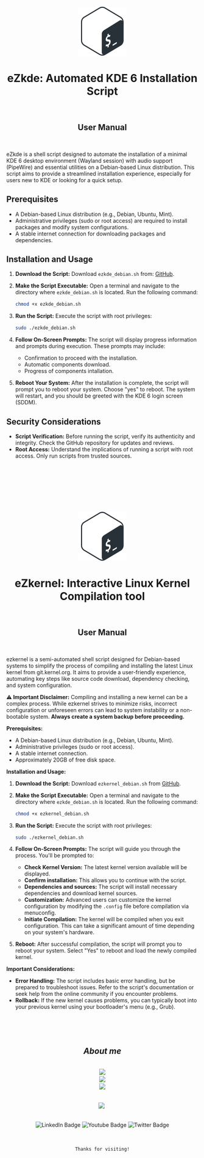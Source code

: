 <div align="center">
  <p>
    <img src="https://github.com/devicons/devicon/blob/master/icons/bash/bash-plain.svg" width="128" height="128">
  </p>
</div>
<div align="center">
  
# eZkde: Automated KDE 6 Installation Script
</div>
<div align="center">
  <p><br></p>
  
## User Manual
</div>

<div>
  <p><br></p>

eZkde is a shell script designed to automate the installation of a minimal KDE 6 desktop environment (Wayland session) with audio support (PipeWire) and essential utilities on a Debian-based Linux distribution. This script aims to provide a streamlined installation experience, especially for users new to KDE or looking for a quick setup.

## Prerequisites

*   A Debian-based Linux distribution (e.g., Debian, Ubuntu, Mint).
*   Administrative privileges (sudo or root access) are required to install packages and modify system configurations.
*   A stable internet connection for downloading packages and dependencies.

## Installation and Usage

1.  **Download the Script:**
    Download `ezkde_debian.sh` from: [GitHub](https://github.com/thorbits/thScripts/blob/main/ezkde_debian.sh).

2.  **Make the Script Executable:**
    Open a terminal and navigate to the directory where `ezkde_debian.sh` is located.  Run the following command:
    ```bash
    chmod +x ezkde_debian.sh
    ```

3.  **Run the Script:**
    Execute the script with root privileges:
    ```bash
    sudo ./ezkde_debian.sh
    ```

4.  **Follow On-Screen Prompts:**
    The script will display progress information and prompts during execution.  These prompts may include:
    *   Confirmation to proceed with the installation.
    *   Automatic components download.
    *   Progress of components intallation.

5.  **Reboot Your System:**
    After the installation is complete, the script will prompt you to reboot your system. Choose "yes" to reboot. The system will restart, and you should be greeted with the KDE 6 login screen (SDDM).

## Security Considerations

*   **Script Verification:**  Before running the script, verify its authenticity and integrity.  Check the GitHub repository for updates and reviews.
*   **Root Access:** Understand the implications of running a script with root access.  Only run scripts from trusted sources.

</div>

<div align="center">
  <p><br></p>
  <p><br></p>
  <p><br></p>
  <p><br></p>
</div>

<div align="center">
  <p>
    <img src="https://github.com/devicons/devicon/blob/master/icons/bash/bash-plain.svg" width="128" height="128">
  </p>
</div>
<div align="center">
  
# eZkernel: Interactive Linux Kernel Compilation tool

</div>
<div align="center">
  <p><br></p>

## User Manual
</div>

<div>
  <p><br></p>

ezkernel is a semi-automated shell script designed for Debian-based systems to simplify the process of compiling and installing the latest Linux kernel from git.kernel.org. It aims to provide a user-friendly experience, automating key steps like source code download, dependency checking, and system configuration.

**⚠️ Important Disclaimer:** Compiling and installing a new kernel can be a complex process. While ezkernel strives to minimize risks, incorrect configuration or unforeseen errors can lead to system instability or a non-bootable system.  **Always create a system backup before proceeding.**

**Prerequisites:**

*   A Debian-based Linux distribution (e.g., Debian, Ubuntu, Mint).
*   Administrative privileges (sudo or root access).
*   A stable internet connection.
*   Approximately 20GB of free disk space.

**Installation and Usage:**

1.  **Download the Script:** Download `ezkernel_debian.sh` from [GitHub](https://github.com/thorbits/thScripts/blob/main/ezkernel_debian.sh).
2.  **Make the Script Executable:**
    Open a terminal and navigate to the directory where `ezkde_debian.sh` is located.  Run the following command:
    ```bash
    chmod +x ezkernel_debian.sh
    ```

3.  **Run the Script:**
    Execute the script with root privileges:
    ```bash
    sudo ./ezkernel_debian.sh
    ```

4.  **Follow On-Screen Prompts:** The script will guide you through the process. You'll be prompted to:
    *   **Check Kernel Version:** The latest kernel version available will be displayed.
    *   **Confirm installation:**  This allows you to continue with the script.
    *   **Dependencies and sources:** The script will install necessary dependencies and download kernel sources.
    *   **Customization:** Advanced users can customize the kernel configuration by modifying the `.config` file before compilation via menuconfig.
    *   **Initiate Compilation:**  The kernel will be compiled when you exit configuration. This can take a significant amount of time depending on your system's hardware.
5.  **Reboot:**  After successful compilation, the script will prompt you to reboot your system.  Select "Yes" to reboot and load the newly compiled kernel.

**Important Considerations:**

*   **Error Handling:** The script includes basic error handling, but be prepared to troubleshoot issues. Refer to the script's documentation or seek help from the online community if you encounter problems.
*   **Rollback:** If the new kernel causes problems, you can typically boot into your previous kernel using your bootloader's menu (e.g., Grub).   

</div>


<div align="center">
  <p><br><br><br></p>

## *About me*

</div>

<div align="center">
  <p><br>
  <img src="http://github-readme-streak-stats.herokuapp.com?user=thorbits&theme=transparent"/><br>
  <img src="https://github-readme-stats.vercel.app/api?username=thorbits&show_icons=true&theme=transparent&rank_icon=github"/><br>
  <img src="https://github-readme-stats.vercel.app/api/top-langs/?username=thorbits&layout=compact&theme=transparent"/><br>
  </p>
</div>

<div align="center">
  <p><br>
  <img src="https://img.shields.io/github/commit-activity/t/thorbits/thScripts">
  <img src="https://komarev.com/ghpvc/?username=thorbits&style=flat-square&color=blue" alt=""/>
  </p>
</div>

<div align="center">
  <p><br>
  <img src="https://img.shields.io/badge/LinkedIn-blue?style=for-the-badge&logo=linkedin&logoColor=white" alt="LinkedIn Badge"/>
  <img src="https://img.shields.io/badge/YouTube-red?style=for-the-badge&logo=youtube&logoColor=white" alt="Youtube Badge"/>
  <img src="https://img.shields.io/badge/Twitter-blue?style=for-the-badge&logo=twitter&logoColor=white" alt="Twitter Badge"/>
  </p>
</div>

<div align="center">
  <p><br>
    
  ``Thanks for visiting!``
  
  </p>
</div>
